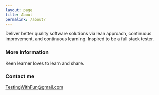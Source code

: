```yaml
---
layout: page
title: About
permalink: /about/
---
```


Deliver better quality software solutions via lean approach, continuous improvement, and continuous learning. Inspired to be a full stack tester.

### More Information

Keen learner loves to learn and share.

### Contact me

[TestingWithFun@gmail.com](mailto:TestingWithFun@gmail.com)
